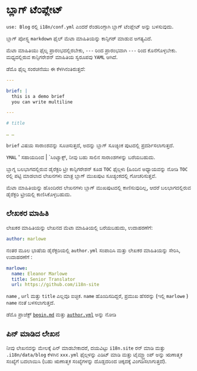 # ಬ್ಲಾಗ್ ಟೆಂಪ್ಲೇಟ್

`use: Blog` ರಲ್ಲಿ `i18n/conf.yml` ಎಂದರೆ ರೆಂಡರಿಂಗ್ಗಾಗಿ ಬ್ಲಾಗ್ ಟೆಂಪ್ಲೇಟ್ ಅನ್ನು ಬಳಸುವುದು.

ಬ್ಲಾಗ್ ಪೋಸ್ಟ್ನ `markdown` ಫೈಲ್ ಮೆಟಾ ಮಾಹಿತಿಯನ್ನು ಕಾನ್ಫಿಗರ್ ಮಾಡುವ ಅಗತ್ಯವಿದೆ.

ಮೆಟಾ ಮಾಹಿತಿಯು ಫೈಲ್ನ ಪ್ರಾರಂಭದಲ್ಲಿರಬೇಕು, `---` ರಿಂದ ಪ್ರಾರಂಭವಾಗಿ `---` ರಿಂದ ಕೊನೆಗೊಳ್ಳಬೇಕು. ಮಧ್ಯದಲ್ಲಿರುವ ಕಾನ್ಫಿಗರೇಶನ್ ಮಾಹಿತಿಯ ಸ್ವರೂಪವು `YAML` ಆಗಿದೆ.

ಡೆಮೊ ಫೈಲ್ನ ಸಂರಚನೆಯು ಈ ಕೆಳಗಿನಂತಿರುತ್ತದೆ:

```yml
---

brief: |
  this is a demo brief
  you can write multiline

---

# title

… …
```

`brief` ವಿಷಯ ಸಾರಾಂಶವನ್ನು ಸೂಚಿಸುತ್ತದೆ, ಅದನ್ನು ಬ್ಲಾಗ್ ಸೂಚ್ಯಂಕ ಪುಟದಲ್ಲಿ ಪ್ರದರ್ಶಿಸಲಾಗುತ್ತದೆ.

`YMAL` ' ಸಹಾಯದಿಂದ | `ಸಿಂಟ್ಯಾಕ್ಸ್, ನೀವು ಬಹು ಸಾಲಿನ ಸಾರಾಂಶಗಳನ್ನು ಬರೆಯಬಹುದು.

ಬ್ಲಾಗ್ನ ಬಲಭಾಗದಲ್ಲಿರುವ ಡೈರೆಕ್ಟರಿ ಟ್ರೀ ಕಾನ್ಫಿಗರೇಶನ್ ಕೂಡ `TOC` ಫೈಲ್ಗಳು (ಹಿಂದಿನ ಅಧ್ಯಾಯವನ್ನು ನೋಡಿ `TOC` ರಲ್ಲಿ ಪಟ್ಟಿ ಮಾಡಲಾದ ಲೇಖನಗಳು ಮಾತ್ರ ಬ್ಲಾಗ್ ಮುಖಪುಟ ಸೂಚ್ಯಂಕದಲ್ಲಿ ಗೋಚರಿಸುತ್ತವೆ.

ಮೆಟಾ ಮಾಹಿತಿಯನ್ನು ಹೊಂದಿರದ ಲೇಖನಗಳು ಬ್ಲಾಗ್ ಮುಖಪುಟದಲ್ಲಿ ಕಾಣಿಸುವುದಿಲ್ಲ, ಆದರೆ ಬಲಭಾಗದಲ್ಲಿರುವ ಡೈರೆಕ್ಟರಿ ಟ್ರೀಯಲ್ಲಿ ಕಾಣಿಸಿಕೊಳ್ಳಬಹುದು.

## ಲೇಖಕರ ಮಾಹಿತಿ

ಲೇಖಕರ ಮಾಹಿತಿಯನ್ನು ಲೇಖನದ ಮೆಟಾ ಮಾಹಿತಿಯಲ್ಲಿ ಬರೆಯಬಹುದು, ಉದಾಹರಣೆಗೆ:

```yml
author: marlowe
```

ನಂತರ ಮೂಲ ಭಾಷೆಯ ಡೈರೆಕ್ಟರಿಯಲ್ಲಿ `author.yml` ಸಂಪಾದಿಸಿ ಮತ್ತು ಲೇಖಕರ ಮಾಹಿತಿಯನ್ನು ಸೇರಿಸಿ, ಉದಾಹರಣೆಗೆ :

```yml
marlowe:
  name: Eleanor Marlowe
  title: Senior Translator
  url: https://github.com/i18n-site
```

`name` , `url` ಮತ್ತು `title` ಎಲ್ಲವೂ ಐಚ್ಛಿಕ. `name` ಹೊಂದಿಸದಿದ್ದರೆ, ಪ್ರಮುಖ ಹೆಸರನ್ನು (ಇಲ್ಲಿ `marlowe` ) `name` ನಂತೆ ಬಳಸಲಾಗುತ್ತದೆ.

ಡೆಮೊ ಪ್ರಾಜೆಕ್ಟ್ [`begin.md`](https://github.com/i18n-site/demo.i18n.site/blob/main/en/blog/news/begin.md?plain=1) ಮತ್ತು [`author.yml`](https://github.com/i18n-site/demo.i18n.site/blob/main/en/author.yml) ಅನ್ನು ನೋಡಿ

## ಪಿನ್ ಮಾಡಿದ ಲೇಖನ

ನೀವು ಲೇಖನವನ್ನು ಮೇಲಕ್ಕೆ ಪಿನ್ ಮಾಡಬೇಕಾದರೆ, ದಯವಿಟ್ಟು `i18n.site` ರನ್ ಮಾಡಿ ಮತ್ತು `.i18n/data/blog` ಕೆಳಗಿನ `xxx.yml` ಫೈಲ್ಗಳನ್ನು ಎಡಿಟ್ ಮಾಡಿ ಮತ್ತು ಟೈಮ್ಸ್ಟ್ಯಾಂಪ್ ಅನ್ನು ಋಣಾತ್ಮಕ ಸಂಖ್ಯೆಗೆ ಬದಲಾಯಿಸಿ (ಬಹು ಋಣಾತ್ಮಕ ಸಂಖ್ಯೆಗಳನ್ನು ದೊಡ್ಡದರಿಂದ ಚಿಕ್ಕದಕ್ಕೆ ವಿಂಗಡಿಸಲಾಗುತ್ತದೆ).